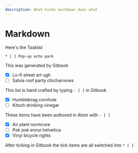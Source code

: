 ```yaml
---
description: What kinda markdown does what
---
```


# Markdown

Here's the Tasklist

`* [ ] Pop-up echo park`

This was generated by Gitbook

* [x] Lo-fi street art ugh
* [ ] Salvia roof party chicharrones

This list is hand crafted by typing `- [ ]` in Gitbook

* [x] Humblebrag cornhole
* [ ] Kitsch drinking vinegar

These items have been authored in Atom with `- [ ]`

* [x] Air plant normcore
* [ ] Pok pok ennui helvetica
* [x] Vinyl bicycle rights

After ticking in Gitbook the tick items are all switched into `* [ ]`

